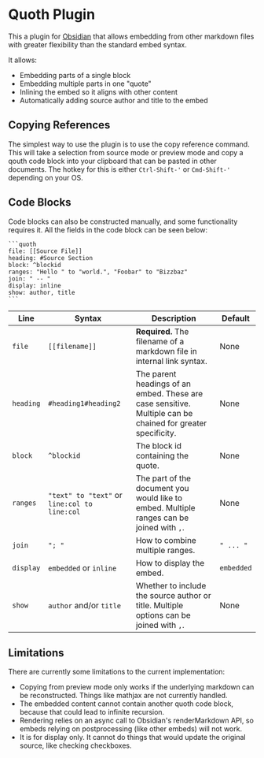 # Quoth Plugin

This a plugin for [Obsidian](https://obsidian.md)
that allows embedding from other markdown files
with greater flexibility than the standard embed syntax.

It allows:

- Embedding parts of a single block
- Embedding multiple parts in one "quote"
- Inlining the embed so it aligns with other content
- Automatically adding source author and title to the embed

## Copying References

The simplest way to use the plugin is to use the copy reference command.
This will take a selection from source mode or preview mode
and copy a qouth code block into your clipboard
that can be pasted in other documents.
The hotkey for this is either `Ctrl-Shift-'` or `Cmd-Shift-'` depending on your OS.

## Code Blocks

Code blocks can also be constructed manually, and some functionality requires it.
All the fields in the code block can be seen below:

    ```quoth
    file: [[Source File]]
    heading: #Source Section
    block: ^blockid
    ranges: "Hello " to "world.", "Foobar" to "Bizzbaz"
    join: " -- "
    display: inline
    show: author, title
    ```

| Line      | Syntax                                       | Description                                                                                                 | Default    |
| --------- | -------------------------------------------- | ----------------------------------------------------------------------------------------------------------- | ---------- |
| `file`    | `[[filename]]`                               | **Required.** The filename of a markdown file in internal link syntax.                                      | None       |
| `heading` | `#heading1#heading2`                         | The parent headings of an embed. These are case sensitive. Multiple can be chained for greater specificity. | None       |
| `block`   | `^blockid`                                   | The block id containing the quote.                                                                          | None       |
| `ranges`  | `"text" to "text"` or `line:col to line:col` | The part of the document you would like to embed. Multiple ranges can be joined with `,`.                   | None       |
| `join`    | `"; "`                                       | How to combine multiple ranges.                                                                             | `" ... "`  |
| `display` | `embedded` or `inline`                       | How to display the embed.                                                                                   | `embedded` |
| `show`    | `author` and/or `title`                      | Whether to include the source author or title. Multiple options can be joined with `,`.                     | None       |

## Limitations

There are currently some limitations to the current implementation:

- Copying from preview mode only works if the underlying markdown can be
  reconstructed.
  Things like mathjax are not currently handled.
- The embedded content cannot contain another quoth code block,
  because that could lead to infinite recursion.
- Rendering relies on an async call to Obsidian's renderMarkdown API,
  so embeds relying on postprocessing (like other embeds) will not work.
- It is for display only. It cannot do things that would update the
  original source, like checking checkboxes.

